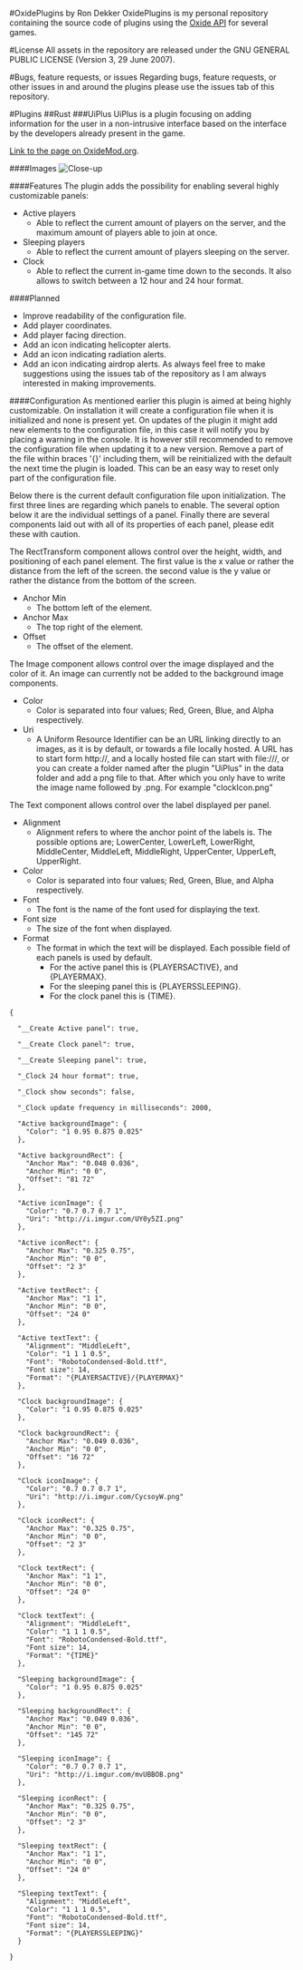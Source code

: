 #OxidePlugins by Ron Dekker
OxidePlugins is my personal repository containing the source code of plugins using the [Oxide API](http://oxidemod.org/) for several games.

#License
All assets in the repository are released under the GNU GENERAL PUBLIC LICENSE (Version 3, 29 June 2007).

#Bugs, feature requests, or issues
Regarding bugs, feature requests, or other issues in and around the plugins please use the issues tab of this repository.

#Plugins
##Rust
###UiPlus
UiPlus is a plugin focusing on adding information for the user in a non-intrusive interface based on the interface by the developers already present in the game.

[Link to the page on OxideMod.org](http://oxidemod.org/plugins/uiplus.2088/).

####Images
![Close-up](http://imgur.com/qrXDviH.png)

####Features
The plugin adds the possibility for enabling several highly customizable panels:
* Active players
	* Able to reflect the current amount of players on the server, and the maximum amount of players able to join at once.
* Sleeping players
	* Able to reflect the current amount of players sleeping on the server.
* Clock
	* Able to reflect the current in-game time down to the seconds. It also allows to switch between a 12 hour and 24 hour format.

####Planned
* Improve readability of the configuration file.
* Add player coordinates.
* Add player facing direction.
* Add an icon indicating helicopter alerts.
* Add an icon indicating radiation alerts.
* Add an icon indicating airdrop alerts.
As always feel free to make suggestions using the issues tab of the repository as I am always interested in making improvements.

####Configuration
As mentioned earlier this plugin is aimed at being highly customizable. On installation it will create a configuration file when it is initialized and none is present yet. On updates of the plugin it might add new elements to the configuration file, in this case it will notify you by placing a warning in the console. It is however still recommended to remove the configuration file when updating it to a new version. Remove a part of the file within braces '{}' including them, will be reinitialized with the default the next time the plugin is loaded. This can be an easy way to reset only part of the configuration file.

Below there is the current default configuration file upon initialization. The first three lines are regarding which panels to enable. The several option below it are the individual settings of a panel. Finally there are several components laid out with all of its properties of each panel, please edit these with caution.

The RectTransform component allows control over the height, width, and positioning of each panel element. The first value is the x value or rather the distance from the left of the screen. the second value is the y value or rather the distance from the bottom of the screen.
* Anchor Min
	* The bottom left of the element.
* Anchor Max
	* The top right of the element.
* Offset
	* The offset of the element.

The Image component allows control over the image displayed and the color of it. An image can currently not be added to the background image components.
* Color
	* Color is separated into four values; Red, Green, Blue, and Alpha respectively.
* Uri
	* A Uniform Resource Identifier can be an URL linking directly to an images, as it is by default, or towards a file locally hosted. A URL has to start form http://, and a locally hosted file can start with file:///, or you can create a folder named after the plugin "UiPlus" in the data folder and add a png file to that. After which you only have to write the image name followed by .png. For example "clockIcon.png"

The Text component allows control over the label displayed per panel.
* Alignment
	* Alignment refers to where the anchor point of the labels is. The possible options are; LowerCenter, LowerLeft, LowerRight, MiddleCenter, MiddleLeft, MiddleRight, UpperCenter, UpperLeft, UpperRight.
* Color
	* Color is separated into four values; Red, Green, Blue, and Alpha respectively.
* Font
	* The font is the name of the font used for displaying the text.
* Font size
	* The size of the font when displayed.
* Format
	* The format in which the text will be displayed. Each possible field of each panels is used by default.
		* For the active panel this is {PLAYERSACTIVE}, and {PLAYERMAX}.
		* For the sleeping panel this is {PLAYERSSLEEPING}. 
		* For the clock panel this is {TIME}. 

```
{

  "__Create Active panel": true,
  
  "__Create Clock panel": true,
  
  "__Create Sleeping panel": true,
  
  "_Clock 24 hour format": true,
  
  "_Clock show seconds": false,
  
  "_Clock update frequency in milliseconds": 2000,
  
  "Active backgroundImage": {
    "Color": "1 0.95 0.875 0.025"
  },
  
  "Active backgroundRect": {
    "Anchor Max": "0.048 0.036",
    "Anchor Min": "0 0",
    "Offset": "81 72"
  },
  
  "Active iconImage": {
    "Color": "0.7 0.7 0.7 1",
    "Uri": "http://i.imgur.com/UY0y5ZI.png"
  },
  
  "Active iconRect": {
    "Anchor Max": "0.325 0.75",
    "Anchor Min": "0 0",
    "Offset": "2 3"
  },
  
  "Active textRect": {
    "Anchor Max": "1 1",
    "Anchor Min": "0 0",
    "Offset": "24 0"
  },
  
  "Active textText": {
    "Alignment": "MiddleLeft",
    "Color": "1 1 1 0.5",
    "Font": "RobotoCondensed-Bold.ttf",
    "Font size": 14,
    "Format": "{PLAYERSACTIVE}/{PLAYERMAX}"
  },
  
  "Clock backgroundImage": {
    "Color": "1 0.95 0.875 0.025"
  },
  
  "Clock backgroundRect": {
    "Anchor Max": "0.049 0.036",
    "Anchor Min": "0 0",
    "Offset": "16 72"
  },
  
  "Clock iconImage": {
    "Color": "0.7 0.7 0.7 1",
    "Uri": "http://i.imgur.com/CycsoyW.png"
  },
  
  "Clock iconRect": {
    "Anchor Max": "0.325 0.75",
    "Anchor Min": "0 0",
    "Offset": "2 3"
  },
  
  "Clock textRect": {
    "Anchor Max": "1 1",
    "Anchor Min": "0 0",
    "Offset": "24 0"
  },
  
  "Clock textText": {
    "Alignment": "MiddleLeft",
    "Color": "1 1 1 0.5",
    "Font": "RobotoCondensed-Bold.ttf",
    "Font size": 14,
    "Format": "{TIME}"
  },
  
  "Sleeping backgroundImage": {
    "Color": "1 0.95 0.875 0.025"
  },
  
  "Sleeping backgroundRect": {
    "Anchor Max": "0.049 0.036",
    "Anchor Min": "0 0",
    "Offset": "145 72"
  },
  
  "Sleeping iconImage": {
    "Color": "0.7 0.7 0.7 1",
    "Uri": "http://i.imgur.com/mvUBBOB.png"
  },
  
  "Sleeping iconRect": {
    "Anchor Max": "0.325 0.75",
    "Anchor Min": "0 0",
    "Offset": "2 3"
  },
  
  "Sleeping textRect": {
    "Anchor Max": "1 1",
    "Anchor Min": "0 0",
    "Offset": "24 0"
  },
  
  "Sleeping textText": {
    "Alignment": "MiddleLeft",
    "Color": "1 1 1 0.5",
    "Font": "RobotoCondensed-Bold.ttf",
    "Font size": 14,
    "Format": "{PLAYERSSLEEPING}"
  }
  
}
```

